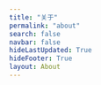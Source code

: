 ```yaml
---
title: "关于"
permalink: "about"
search: false
navbar: false
hideLastUpdated: True
hideFooter: True
layout: About
---
```


<template>
    <div id="app">
        <div class="my-container">
            <el-card v-show="show==0" class="my-card" :body-style="{ padding: '0px' }">
              <div class="my-bg"></div>
              <div style="height: 50px; margin: 0;"></div>
              <a class="my-avatar-link" @click="clickAvatar">
                  <img class="my-avatar" :src="$withBase('/avatar.jpg')">
              </a>
              <div class="my-title" style="text-align: center">Angor</div>
              <br>
              <p>不想学深度学习的前端</p>
              <p>不是一个好的 CTF 选手</p>
              <br>
              <div class="my-something">
                  <a href="https://github.com/Xerrors">
                    <img class="my-svg" :src="$withBase('/svg/github.svg')" type="image/svg+xml"/>
                  </a>
                  <a href="mailto:xerrors@163.com">
                    <img class="my-svg" :src="$withBase('/svg/mail.svg')" type="image/svg+xml"/>
                  </a>
                  <a href="https://dev.tencent.com/u/Xerrors">
                    <img class="my-svg" :src="$withBase('/svg/tencent.svg')" type="image/svg+xml"/>
                  </a>
              </div>
          </el-card>
          <el-card v-show="show==1" class="my-card" :body-style="{ padding: '0px' }">
              <div class="my-bg"></div>
              <div style="height: 50px; margin: 0;"></div>
              <a class="my-avatar-link" @click="clickAvatar">
                  <img class="my-avatar" :src="$withBase('/avatar.jpg')">
              </a>
              <h3 style="text-align: center">友链占位 1</h3>
          </el-card>
          <el-card v-show="show==2" class="my-card" :body-style="{ padding: '0px' }">
              <div class="my-bg"></div>
              <div style="height: 50px; margin: 0;"></div>
              <a class="my-avatar-link" @click="clickAvatar">
                  <img class="my-avatar" :src="$withBase('/avatar.jpg')">
              </a>
              <h3 style="text-align: center">友链占位 2</h3>
          </el-card>
          <el-card v-show="show==3" class="my-card" :body-style="{ padding: '0px' }">
              <div class="my-bg"></div>
              <div style="height: 50px; margin: 0;"></div>
              <a class="my-avatar-link" @click="clickAvatar">
                  <img class="my-avatar" :src="$withBase('/avatar.jpg')">
              </a>
              <h3 style="text-align: center">友链占位 3</h3>
          </el-card>
          <div class="my-button-box">
            <el-button class="my-button" v-show="showButton" icon="el-icon-caret-bottom" circle @click="plusOne"></el-button>
          </div>
        </div>
    </div>
</template>

<script>
export default {
  data() {
    return {
      show: 0,
      cardNum: 4,
      showButton: true,
      count: 0
    }
  },
  methods: {
    plusOne() {
        this.show = (this.show + 1) % this.cardNum;
        this.showButton = false;
        setTimeout(() => {
            this.showButton = true;
        }, 1000);
    },
    clickAvatar() {
        this.count += 1;
          if (this.count > 10) {
            this.count = 0;
            this.$confirm('当当当当，恭喜你触发彩蛋，是否查看', 'Eggs', {
            confirmButtonText: '当然看了',
            cancelButtonText: '真无聊~',
            type: 'success',
            center: true
          }).then(() => {
            this.$message({
              type: 'success',
              message: '假装看完了!'
            });
          }).catch(() => {
            this.$message({
              type: 'info',
              message: '已取消'
            });
          });
        }
    }
  }
};
</script>

<style scoped>
#app{
    height: 100%;
    display:flex;/*Flex布局*/
    display: -webkit-flex; /* Safari */
    align-items:center;/*指定垂直居中*/
    width: 100%;
    height: 100%;
}

h1, h2, h3, p {
    color: #eee;
}
.my-title {
  color: #eee;
  font-size: 2.5rem;
}

.el-button {
  display: block;
  margin: 0 auto;
}

.my-container {
  /* margin: 0 auto; */
  text-align: center;
}

.my-button-box {
  margin-top: 20px;
}

.my-button {
    animation: showButton 1s forwards;
}

.my-card {
    width: 350px;
    height: 450px;
    margin: 0 auto;
    border: 0px;
    opacity: 0;
    animation: showup 1s forwards;
}

.my-card *{
  display: block;
  margin: 5px auto;
}

.my-bg {
    width: 100%;
    height: 100%;
    color: #fff;
    margin: 0;
    background: linear-gradient(-45deg, #ee7752, #e73c7e, #23a6d5, #23d5ab);
    background-size: 400% 400%;
    animation: gradientBG 15s ease infinite;
    position: absolute;
    z-index: -1;
}

.my-svg {
  margin: 5px;
  width: 25px; 
  height: 25px;
}

.my-avatar {
  display: block;
  position: relative;
  width: 100px;
  height: 100px;
  margin: 0 auto;
  border-radius:50%;
  border: 3px solid #ffffff
}

.my-something {
  margin: 0 auto;
}

.my-something a {
  display: inline-block;
}

@keyframes gradientBG {
	0% {
		background-position: 0% 50%;
	}
	50% {
		background-position: 100% 50%;
	}
	100% {
		background-position: 0% 50%;
	}
}

@keyframes showup {
  0% {
    transform: translateY(100px);
    opacity: 0;
  }
  100% {
    transform: translateY(0);
    opacity: 1;
  }
}

@keyframes showButton {
  0% {
    opacity: 0;
  }
  100% {
    opacity: 1;
  }
}
</style>